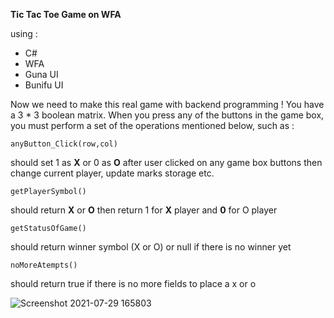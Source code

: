 **Tic Tac Toe Game on WFA**

using : 
 * C#
 * WFA
 * Guna UI
 * Bunifu UI

Now we need to make this real game with backend programming !
You have a 3 * 3 boolean matrix. When you press any of the buttons 
in the game box, you must perform a set of the operations mentioned below, such as : 


```
anyButton_Click(row,col)
```
should set 1 as **X** or 0 as **O** after user clicked on any game box buttons then change current player, update marks storage etc.
```
getPlayerSymbol()
```
should return **X** or **O** then return 1 for **X** player and **0** for O player

```
getStatusOfGame()
```
should return winner symbol (X or O) or null if there is no winner yet
```
noMoreAtempts()
```
should return true if there is no more fields to place a x or o


![Screenshot 2021-07-29 165803](https://user-images.githubusercontent.com/64478989/127505222-4b487c11-666e-412c-8423-dd24a1fc931d.jpg)

